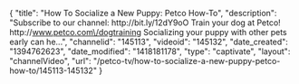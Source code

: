 {
    "title": "How To Socialize a New Puppy: Petco How-To",
    "description": "Subscribe to our channel: http:\/\/bit.ly\/12dY9oO Train your dog at Petco! http:\/\/www.petco.com\/dogtraining Socializing your puppy with other pets early can he...",
    "channelid": "145113",
    "videoid": "145132",
    "date_created": "1394762623",
    "date_modified": "1418181178",
    "type": "captivate",
    "layout": "channelVideo",
    "url": "\/petco-tv\/how-to-socialize-a-new-puppy-petco-how-to\/145113-145132"
}